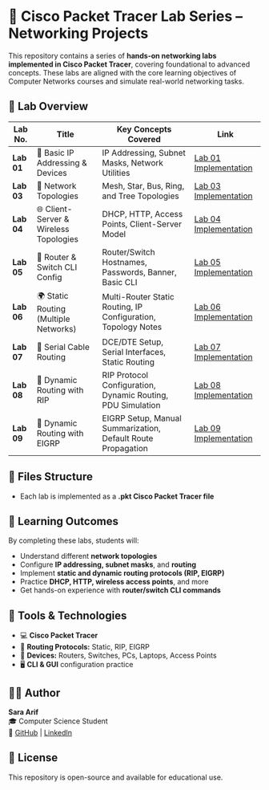 # 🧠 Cisco Packet Tracer Lab Series – Networking Projects

This repository contains a series of **hands-on networking labs implemented in Cisco Packet Tracer**, covering foundational to advanced concepts. These labs are aligned with the core learning objectives of Computer Networks courses and simulate real-world networking tasks.


## 🧪 Lab Overview

| Lab No. | Title | Key Concepts Covered | Link |
|--------|-------|----------------------|------|
| **Lab 01** | 🧰 Basic IP Addressing & Devices | IP Addressing, Subnet Masks, Network Utilities | [Lab 01 Implementation](https://github.com/SaraArif6198/cisco-packet-tracer-lab-series/blob/main/lab%20implementation/Lab%2001.docx) | [🧪 Lab Manual](https://github.com/SaraArif6198/cisco-packet-tracer-lab-series/blob/main/lab%20manulas/CCN%20Lab%2001%20%20(ip%20addresses).pdf) 
| **Lab 03** | 🧷 Network Topologies | Mesh, Star, Bus, Ring, and Tree Topologies | [Lab 03 Implementation ](https://github.com/SaraArif6198/cisco-packet-tracer-lab-series/tree/main/lab%20implementation/lab%2003%20(topologies)) | [🧪 Lab Manual](https://github.com/SaraArif6198/cisco-packet-tracer-lab-series/blob/main/lab%20manulas/CCN%20Lab%2003%20%20(topologies).pdf) 
| **Lab 04** | 🌐 Client-Server & Wireless Topologies | DHCP, HTTP, Access Points, Client-Server Model | [Lab 04 Implementation](https://github.com/SaraArif6198/cisco-packet-tracer-lab-series/tree/main/lab%20implementation/lab%204%20(dynamic%20ip%20and%20access%20modifier)) | [🧪 Lab Manual](https://github.com/SaraArif6198/cisco-packet-tracer-lab-series/blob/main/lab%20manulas/CCN%20Lab%2004%20%20(dynamic%20ip%20and%20access%20modifier).pdf) 
| **Lab 05** | 🧩 Router & Switch CLI Config | Router/Switch Hostnames, Passwords, Banner, Basic CLI | [Lab 05 Implementation](https://github.com/SaraArif6198/cisco-packet-tracer-lab-series/tree/main/lab%20implementation/lab%205%20%20(configuration%20using%20CLI)) | [🧪 Lab Manual](https://github.com/SaraArif6198/cisco-packet-tracer-lab-series/blob/main/lab%20manulas/CCN%20Lab%2005%20(configuration%20using%20CLI).pdf) 
| **Lab 06** | 🌍 Static Routing (Multiple Networks) | Multi-Router Static Routing, IP Configuration, Topology Notes | [Lab 06 Implementation](https://github.com/SaraArif6198/cisco-packet-tracer-lab-series/tree/main/lab%20implementation/lab%206%20%20(static%20routing)) |  [🧪 Lab Manual](https://github.com/SaraArif6198/cisco-packet-tracer-lab-series/blob/main/lab%20manulas/CCN%20Lab%2006%20%20(static%20routing).pdf) 
| **Lab 07** | 🔗 Serial Cable Routing | DCE/DTE Setup, Serial Interfaces, Static Routing | [Lab 07 Implementation](https://github.com/SaraArif6198/cisco-packet-tracer-lab-series/tree/main/lab%20implementation/lab%207%20with%20serial%20cable) |  [🧪 Lab Manual](https://github.com/SaraArif6198/cisco-packet-tracer-lab-series/blob/main/lab%20manulas/CCN%20Lab%2007.pdf) 
| **Lab 08** | 🔄 Dynamic Routing with RIP | RIP Protocol Configuration, Dynamic Routing, PDU Simulation | [Lab 08 Implementation](https://github.com/SaraArif6198/cisco-packet-tracer-lab-series/tree/main/lab%20implementation/lab%2008) | [🧪 Lab Manual](https://github.com/SaraArif6198/cisco-packet-tracer-lab-series/blob/main/lab%20manulas/CCN%20Lab%2008.pdf) 
| **Lab 09** | 📡 Dynamic Routing with EIGRP | EIGRP Setup, Manual Summarization, Default Route Propagation | [Lab 09 Implementation](https://github.com/SaraArif6198/cisco-packet-tracer-lab-series/blob/main/lab%20implementation/lab%209%20.pkt) | [🧪 Lab Manual](https://github.com/SaraArif6198/cisco-packet-tracer-lab-series/blob/main/lab%20manulas/CCN%20Lab%2009.pdf) 


## 📁 Files Structure

- Each lab is implemented as a **.pkt Cisco Packet Tracer file**


## 🎯 Learning Outcomes

By completing these labs, students will:

- Understand different **network topologies**
- Configure **IP addressing, subnet masks**, and **routing**
- Implement **static and dynamic routing protocols (RIP, EIGRP)**
- Practice **DHCP, HTTP, wireless access points**, and more
- Get hands-on experience with **router/switch CLI commands**

## 🧠 Tools & Technologies

- 💻 **Cisco Packet Tracer**
- 📡 **Routing Protocols:** Static, RIP, EIGRP
- 🔌 **Devices:** Routers, Switches, PCs, Laptops, Access Points
- 🖥️ **CLI & GUI** configuration practice

## 👩‍💻 Author

**Sara Arif**  
🎓 Computer Science Student  
🔗 [GitHub](https://github.com/SaraArif6198) | [LinkedIn](https://www.linkedin.com/in/sara-arif-7922642b8/)

## 📜 License

This repository is open-source and available for educational use.
